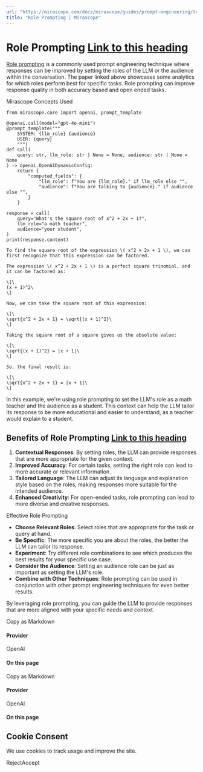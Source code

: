 ```yaml
---
url: "https://mirascope.com/docs/mirascope/guides/prompt-engineering/text-based/role-prompting"
title: "Role Prompting | Mirascope"
---
```


# Role Prompting [Link to this heading](https://mirascope.com/docs/mirascope/guides/prompt-engineering/text-based/role-prompting\#role-prompting)

[Role prompting](https://arxiv.org/pdf/2311.10054) is a commonly used prompt engineering technique where responses can be improved by setting the roles of the LLM or the audience within the conversation. The paper linked above showcases some analytics for which roles perform best for specific tasks. Role prompting can improve response quality in both accuracy based and open ended tasks.

Mirascope Concepts Used

```
from mirascope.core import openai, prompt_template

@openai.call(model="gpt-4o-mini")
@prompt_template("""
    SYSTEM: {llm_role} {audience}
    USER: {query}
    """)
def call(
    query: str, llm_role: str | None = None, audience: str | None = None
) -> openai.OpenAIDynamicConfig:
    return {
        "computed_fields": {
            "llm_role": f"You are {llm_role}." if llm_role else "",
            "audience": f"You are talking to {audience}." if audience else "",
        }
    }

response = call(
    query="What's the square root of x^2 + 2x + 1?",
    llm_role="a math teacher",
    audience="your student",
)
print(response.content)
```

```
To find the square root of the expression \( x^2 + 2x + 1 \), we can first recognize that this expression can be factored.

The expression \( x^2 + 2x + 1 \) is a perfect square trinomial, and it can be factored as:

\[\
(x + 1)^2\
\]

Now, we can take the square root of this expression:

\[\
\sqrt{x^2 + 2x + 1} = \sqrt{(x + 1)^2}\
\]

Taking the square root of a square gives us the absolute value:

\[\
\sqrt{(x + 1)^2} = |x + 1|\
\]

So, the final result is:

\[\
\sqrt{x^2 + 2x + 1} = |x + 1|\
\]
```

In this example, we're using role prompting to set the LLM's role as a math teacher and the audience as a student. This context can help the LLM tailor its response to be more educational and easier to understand, as a teacher would explain to a student.

## Benefits of Role Prompting [Link to this heading](https://mirascope.com/docs/mirascope/guides/prompt-engineering/text-based/role-prompting\#benefits-of-role-prompting)

1. **Contextual Responses**: By setting roles, the LLM can provide responses that are more appropriate for the given context.
2. **Improved Accuracy**: For certain tasks, setting the right role can lead to more accurate or relevant information.
3. **Tailored Language**: The LLM can adjust its language and explanation style based on the roles, making responses more suitable for the intended audience.
4. **Enhanced Creativity**: For open-ended tasks, role prompting can lead to more diverse and creative responses.

Effective Role Prompting

- **Choose Relevant Roles**: Select roles that are appropriate for the task or query at hand.
- **Be Specific**: The more specific you are about the roles, the better the LLM can tailor its response.
- **Experiment**: Try different role combinations to see which produces the best results for your specific use case.
- **Consider the Audience**: Setting an audience role can be just as important as setting the LLM's role.
- **Combine with Other Techniques**: Role prompting can be used in conjunction with other prompt engineering techniques for even better results.

By leveraging role prompting, you can guide the LLM to provide responses that are more aligned with your specific needs and context.

Copy as Markdown

#### Provider

OpenAI

#### On this page

Copy as Markdown

#### Provider

OpenAI

#### On this page

## Cookie Consent

We use cookies to track usage and improve the site.

RejectAccept